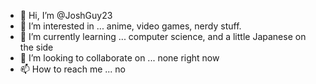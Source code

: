 - 👋 Hi, I’m @JoshGuy23
- 👀 I’m interested in ... anime, video games, nerdy stuff.
- 🌱 I’m currently learning ... computer science, and a little Japanese on the side
- 💞️ I’m looking to collaborate on ... none right now
- 📫 How to reach me ... no

<!---
JoshGuy23/JoshGuy23 is a ✨ special ✨ repository because its `README.md` (this file) appears on your GitHub profile.
You can click the Preview link to take a look at your changes.
--->
